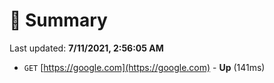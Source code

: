 # 📖 Summary
Last updated: **7/11/2021, 2:56:05 AM**

- `GET` [https://google.com](https://google.com) - **Up** (141ms)
